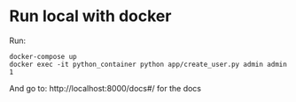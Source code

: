 # Run local with docker
Run:
```
docker-compose up
docker exec -it python_container python app/create_user.py admin admin 1
```
And go to: http://localhost:8000/docs#/ for the docs